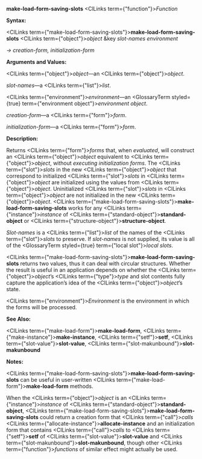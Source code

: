 **make-load-form-saving-slots** <ClLinks  term={"function"}><i>Function</i></ClLinks> 



**Syntax:** 



<ClLinks  term={"make-load-form-saving-slots"}><b>make-load-form-saving-slots</b></ClLinks> <ClLinks  term={"object"}><i>object</i></ClLinks> &amp;key *slot-names environment* 



*→ creation-form, initialization-form* 



**Arguments and Values:** 



<ClLinks  term={"object"}><i>object</i></ClLinks>—an <ClLinks  term={"object"}><i>object</i></ClLinks>. 



*slot-names*—a <ClLinks  term={"list"}><i>list</i></ClLinks>. 



<ClLinks  term={"environment"}><i>environment</i></ClLinks>—an <GlossaryTerm styled={true} term={"environment object"}><i>environment object</i></GlossaryTerm>. 



*creation-form*—a <ClLinks  term={"form"}><i>form</i></ClLinks>. 



*initialization-form*—a <ClLinks  term={"form"}><i>form</i></ClLinks>. 



**Description:** 



Returns <ClLinks  term={"form"}><i>forms</i></ClLinks> that, when *evaluated*, will construct an <ClLinks  term={"object"}><i>object</i></ClLinks> equivalent to <ClLinks  term={"object"}><i>object</i></ClLinks>, without *executing initialization forms*. The <ClLinks  term={"slot"}><i>slots</i></ClLinks> in the new <ClLinks  term={"object"}><i>object</i></ClLinks> that correspond to initialized <ClLinks  term={"slot"}><i>slots</i></ClLinks> in <ClLinks  term={"object"}><i>object</i></ClLinks> are initialized using the values from <ClLinks  term={"object"}><i>object</i></ClLinks>. Uninitialized <ClLinks  term={"slot"}><i>slots</i></ClLinks> in <ClLinks  term={"object"}><i>object</i></ClLinks> are not initialized in the new <ClLinks  term={"object"}><i>object</i></ClLinks>. <ClLinks  term={"make-load-form-saving-slots"}><b>make-load-form-saving-slots</b></ClLinks> works for any <ClLinks  term={"instance"}><i>instance</i></ClLinks> of <ClLinks  term={"standard-object"}><b>standard-object</b></ClLinks> or <ClLinks  term={"structure-object"}><b>structure-object</b></ClLinks>. 







 



 



*Slot-names* is a <ClLinks  term={"list"}><i>list</i></ClLinks> of the names of the <ClLinks  term={"slot"}><i>slots</i></ClLinks> to preserve. If *slot-names* is not supplied, its value is all of the <GlossaryTerm styled={true} term={"local slot"}><i>local slots</i></GlossaryTerm>. 



<ClLinks  term={"make-load-form-saving-slots"}><b>make-load-form-saving-slots</b></ClLinks> returns two values, thus it can deal with circular structures. Whether the result is useful in an application depends on whether the <ClLinks  term={"object"}><i>object</i></ClLinks>’s <ClLinks  term={"type"}><i>type</i></ClLinks> and slot contents fully capture the application’s idea of the <ClLinks  term={"object"}><i>object</i></ClLinks>’s state. 



<ClLinks  term={"environment"}><i>Environment</i></ClLinks> is the environment in which the forms will be processed. 



**See Also:** 



<ClLinks  term={"make-load-form"}><b>make-load-form</b></ClLinks>, <ClLinks  term={"make-instance"}><b>make-instance</b></ClLinks>, <ClLinks  term={"setf"}><b>setf</b></ClLinks>, <ClLinks  term={"slot-value"}><b>slot-value</b></ClLinks>, <ClLinks  term={"slot-makunbound"}><b>slot-makunbound</b></ClLinks> 



**Notes:** 



<ClLinks  term={"make-load-form-saving-slots"}><b>make-load-form-saving-slots</b></ClLinks> can be useful in user-written <ClLinks  term={"make-load-form"}><b>make-load-form</b></ClLinks> methods. 



When the <ClLinks  term={"object"}><i>object</i></ClLinks> is an <ClLinks  term={"instance"}><i>instance</i></ClLinks> of <ClLinks  term={"standard-object"}><b>standard-object</b></ClLinks>, <ClLinks  term={"make-load-form-saving-slots"}><b>make-load-form-saving-slots</b></ClLinks> could return a creation form that <ClLinks  term={"call"}><i>calls</i></ClLinks> <ClLinks  term={"allocate-instance"}><b>allocate-instance</b></ClLinks> and an initialization form that contains <ClLinks  term={"call"}><i>calls</i></ClLinks> to <ClLinks  term={"setf"}><b>setf</b></ClLinks> of <ClLinks  term={"slot-value"}><b>slot-value</b></ClLinks> and <ClLinks  term={"slot-makunbound"}><b>slot-makunbound</b></ClLinks>, though other <ClLinks  term={"function"}><i>functions</i></ClLinks> of similar effect might actually be used. 



